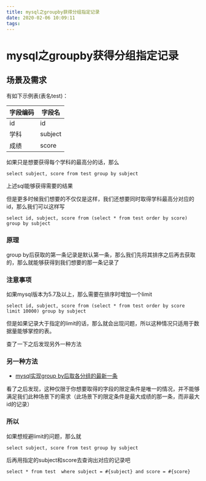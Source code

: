 ```yaml
---
title: mysql之groupby获得分组指定记录
date: 2020-02-06 10:09:11
tags:
---
```


# mysql之groupby获得分组指定记录

## 场景及需求

有如下示例表(表名test)：

| 字段编码 | 字段名  |
| -------- | ------- |
| id       | id      |
| 学科     | subject |
| 成绩     | score   |

如果只是想要获得每个学科的最高分的话，那么

```
select subject, score from test group by subject
```

上述sql能够获得需要的结果

但是更多时候我们想要的不仅仅是这样，我们还想要同时取得学科最高分对应的id，那么我们可以这样写

```
select id, subject, score from (select * from test order by score) group by subject
```

### 原理

group by后获取的第一条记录是默认第一条，那么我们先将其排序之后再去获取的，那么就能够获得到我们想要的那一条记录了

### 注意事项

如果mysql版本为5.7及以上，那么需要在排序时增加一个limit

```
select id, subject, score from (select * from test order by score limit 10000) group by subject
```

但是如果记录大于指定的limit的话，那么就会出现问题，所以这种情况只适用于数据量能够掌控的表。

查了一下之后发现另外一种方法

### 另一种方法

* [mysql实现group by后取各分组的最新一条](https://blog.csdn.net/HXNLYW/article/details/102681680?depth_1-utm_source=distribute.pc_relevant.none-task&utm_source=distribute.pc_relevant.none-task)

看了之后发现，这种仅限于你想要取得的字段的限定条件是唯一的情况，并不能够满足我们此种场景下的需求（此场景下的限定条件是最大成绩的那一条，而非最大id的记录）

### 所以

如果想规避limit的问题，那么就

```
select subject, score from test group by subject
```

后再用指定的subject和score去查询出对应的记录吧

```
select * from test  where subject = #{subject} and score = #{score}
```

